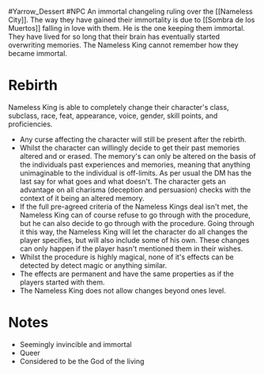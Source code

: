 #Yarrow_Dessert #NPC 
An immortal changeling ruling over the [[Nameless City]]. The way they have gained their immortality is due to [[Sombra de los Muertos]] falling in love with them. He is the one keeping them immortal. They have lived for so long that their brain has eventually started overwriting memories. The Nameless King cannot remember how they became immortal.
# Rebirth
Nameless King is able to completely change their character's class, subclass, race, feat, appearance, voice, gender, skill points, and proficiencies.
- Any curse affecting the character will still be present after the rebirth.
- Whilst the character can willingly decide to get their past memories altered and or erased. The memory's can only be altered on the basis of the individuals past experiences and memories, meaning that anything unimaginable to the individual is off-limits. As per usual the DM has the last say for what goes and what doesn't. The character gets an advantage on all charisma (deception and persuasion) checks with the context of it being an altered memory.
- If the full pre-agreed criteria of the Nameless Kings deal isn't met, the Nameless King can of course refuse to go through with the procedure, but he can also decide to go through with the procedure. Going through it this way, the Nameless King will let the character do all changes the player specifies, but will also include some of his own. These changes can only happen if the player hasn't mentioned them in their wishes.
- Whilst the procedure is highly magical, none of it's effects can be detected by detect magic or anything similar.
- The effects are permanent and have the same properties as if the players started with them.
- The Nameless King does not allow changes beyond ones level.
# Notes
- Seemingly invincible and immortal
- Queer
- Considered to be the God of the living